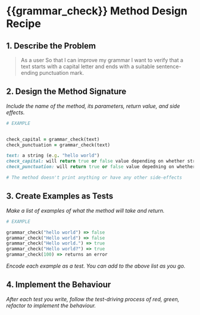 # {{grammar_check}} Method Design Recipe

## 1. Describe the Problem

> As a user
> So that I can improve my grammar
> I want to verify that a text starts with a capital letter and ends with a suitable sentence-ending punctuation mark.

## 2. Design the Method Signature

_Include the name of the method, its parameters, return value, and side effects._

```ruby
# EXAMPLE


check_capital = grammar_check(text)
check_punctuation = grammar_check(text)

text: a string (e.g. "hello world")
check_capital: will return true or false value depending on whether string starts with a capital letter
check_punctuation: will return true or false value depedning on whether string ends in punctuation mark (!.?)

# The method doesn't print anything or have any other side-effects
```

## 3. Create Examples as Tests

_Make a list of examples of what the method will take and return._

```ruby
# EXAMPLE

grammar_check("hello world") => false
grammar_check("Hello world") => false
grammar_check("Hello world.") => true
grammar_check("Hello world?") => true
grammar_check(100) => returns an error

```

_Encode each example as a test. You can add to the above list as you go._

## 4. Implement the Behaviour

_After each test you write, follow the test-driving process of red, green, refactor to implement the behaviour._
